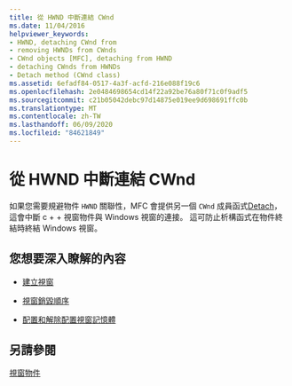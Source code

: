 ```yaml
---
title: 從 HWND 中斷連結 CWnd
ms.date: 11/04/2016
helpviewer_keywords:
- HWND, detaching CWnd from
- removing HWNDs from CWnds
- CWnd objects [MFC], detaching from HWND
- detaching CWnds from HWNDs
- Detach method (CWnd class)
ms.assetid: 6efadf84-0517-4a3f-acfd-216e088f19c6
ms.openlocfilehash: 2e0484698654cd14f22a92be76a80f71c0f9adf5
ms.sourcegitcommit: c21b05042debc97d14875e019ee9d698691ffc0b
ms.translationtype: MT
ms.contentlocale: zh-TW
ms.lasthandoff: 06/09/2020
ms.locfileid: "84621849"
---
```

# <a name="detaching-a-cwnd-from-its-hwnd"></a>從 HWND 中斷連結 CWnd

如果您需要規避物件 `HWND` 關聯性，MFC 會提供另一個 `CWnd` 成員函式[Detach](reference/cwnd-class.md#detach)，這會中斷 c + + 視窗物件與 Windows 視窗的連接。 這可防止析構函式在物件終結時終結 Windows 視窗。

## <a name="what-do-you-want-to-know-more-about"></a>您想要深入瞭解的內容

- [建立視窗](creating-windows.md)

- [視窗銷毀順序](window-destruction-sequence.md)

- [配置和解除配置視窗記憶體](allocating-and-deallocating-window-memory.md)

## <a name="see-also"></a>另請參閱

[視窗物件](window-objects.md)
